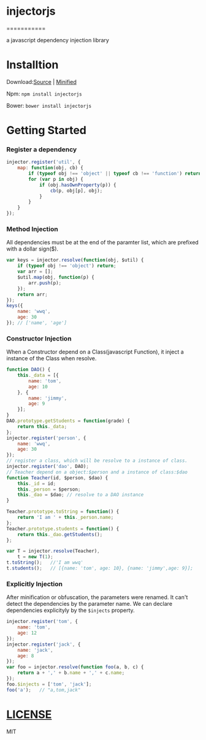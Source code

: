 # injectorjs
===========

a javascript dependency injection library

# Installtion
Download:[Source](https://raw.githubusercontent.com/zjuwwq/injectorjs/master/injector.js) | [Minified](https://raw.githubusercontent.com/zjuwwq/injectorjs/master/injector.min.js)

Npm: `npm install injectorjs`

Bower: `bower install injectorjs`

# Getting Started
### Register a dependency

```javascript
injector.register('util', {
	map: function(obj, cb) {
		if (typeof obj !== 'object' || typeof cb !== 'function') return;
		for (var p in obj) {
			if (obj.hasOwnProperty(p)) {
				cb(p, obj[p], obj);
			}
		}
	}
});
```
### Method Injection
All dependencies must be at the end of the paramter list, which are prefixed with a dollar sign($).

``` javascript
var keys = injector.resolve(function(obj, $util) {
	if (typeof obj !== 'object') return;
	var arr = [];
	$util.map(obj, function(p) {
		arr.push(p);
	});
	return arr;
});
keys({
	name: 'wwq',
	age: 30
}); // ['name', 'age']
```

### Constructor Injection
When a Constructor depend on a Class(javascript Function), it inject a instance of the Class when resolve.

``` javascript
function DAO() {
	this._data = [{
		name: 'tom',
		age: 10
	}, {
		name: 'jimmy',
		age: 9
	}];
}
DAO.prototype.getStudents = function(grade) {
	return this._data;
};
injector.register('person', {
	name: 'wwq',
	age: 30
});
// register a class, which will be resolve to a instance of class.
injector.register('dao', DAO);
// Teacher depend on a object:$person and a instance of class:$dao
function Teacher(id, $person, $dao) {
	this._id = id;
	this._person = $person;
	this._dao = $dao; // resolve to a DAO instance
}

Teacher.prototype.toString = function() {
	return 'I am ' + this._person.name;
};
Teacher.prototype.students = function() {
	return this._dao.getStudents();
};

var T = injector.resolve(Teacher),
	t = new T(1);
t.toString();	//'I am wwq'
t.students();	// [{name: 'tom', age: 10}, {name: 'jimmy',age: 9}];
```

### Explicitly Injection
After minification or obfuscation, the parameters were renamed.
It can't detect the dependencies by the parameter name. We can declare dependencies explicityly by the ```$injects``` property.
```javascript
injector.register('tom', {
	name: 'tom',
	age: 12
});
injector.register('jack', {
	name: 'jack',
	age: 8
});
var foo = injector.resolve(function foo(a, b, c) {
	return a + ',' + b.name + ',' + c.name;
});
foo.$injects = ['tom', 'jack'];
foo('a');	// "a,tom,jack"
```


# [LICENSE](https://github.com/zjuwwq/injectorjs/blob/master/LICENSE)
MIT